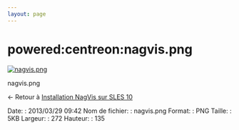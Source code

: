 ```yaml
---
layout: page
---
```


powered:centreon:nagvis.png
===========================

[![nagvis.png](../..//assets/media/powered/centreon/nagvis.png@cache=&w=272&h=135 "nagvis.png")](../..//assets/media/powered/centreon/nagvis.png@cache= "Afficher le fichier original")

nagvis.png

← Retour à [Installation NagVis sur SLES
10](../../../nagios/addons/nagvis/nagvis-suse-install.html "nagios:addons:nagvis:nagvis-suse-install")

Date:
:   2013/03/29 09:42
Nom de fichier:
:   nagvis.png
Format:
:   PNG
Taille:
:   5KB
Largeur:
:   272
Hauteur:
:   135


